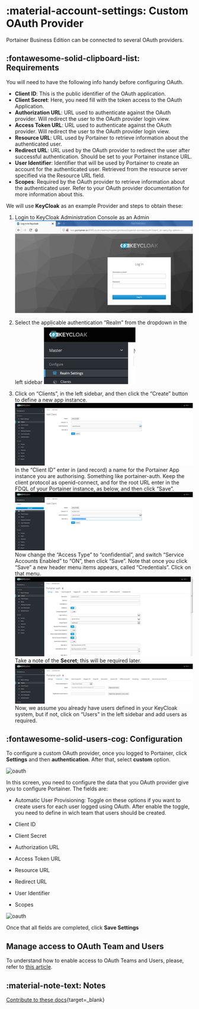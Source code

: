 # :material-account-settings: Custom OAuth Provider

Portainer Business Edition can be connected to several OAuth providers.


## :fontawesome-solid-clipboard-list: Requirements
You will need to have the following info handy before configuring OAuth.

* <b>Client ID</b>: This is the public identifier of the OAuth application.
* <b>Client Secret</b>: Here, you need fill with the token access to the OAuth Application.
* <b>Authorization URL</b>: URL used to authenticate against the OAuth provider. Will redirect the user to the OAuth provider login view.
* <b>Access Token URL</b>: URL used to authenticate against the OAuth provider. Will redirect the user to the OAuth provider login view.
* <b>Resource URL</b>: URL used by Portainer to retrieve information about the authenticated user.
* <b>Redirect URL</b>: URL used by the OAuth provider to redirect the user after successful authentication. Should be set to your Portainer instance URL.
* <b>User Identifier</b>: Identifier that will be used by Portainer to create an account for the authenticated user. Retrieved from the resource server specified via the Resource URL field.
* <b>Scopes</b>: Required by the OAuth provider to retrieve information about the authenticated user. Refer to your OAuth provider documentation for more information about this.

We will use <b>KeyCloak</b> as an example Provider and steps to obtain these:

1. Login to KeyCloak Administration Console as an Admin
    ![KeyCloak](assets/oauthkeycl1.png)

2. Select the applicable authentication “Realm” from the dropdown in the left sidebar
    ![KeyCloak](assets/oauthkeycl2.png)


3. Click on “Clients”, in the left sidebar, and then click the “Create” button to define a new app instance.
    ![KeyCloak](assets/oauthkeycl3.png)
In the “Client ID” enter in (and record) a name for the Portainer App instance you are authorising. Something like portainer-auth. Keep the client protocol as openid-connect, and for the root URL enter in the FDQL of your Portainer instance, as below, and then click “Save”.
    ![KeyCloak](assets/oauthkeycl4.png)
Now change the “Access Type” to “confidential”, and switch “Service Accounts Enabled” to “ON”, then click “Save”. Note that once you click “Save” a new header menu items appears, called “Credentials”. Click on that menu.
    ![KeyCloak](assets/oauthkeycl5.png)
Take a note of the <b>Secret</b>; this will be required later.
    ![KeyCloak](assets/oauthkeycl6.png)
Now, we assume you already have users defined in your KeyCloak system, but if not, click on “Users” in the left sidebar and add users as required.


## :fontawesome-solid-users-cog: Configuration

To configure a custom OAuth provider, once you logged to Portainer, click <b>Settings</b> and then <b>authentication</b>. After that, select <b>custom</b> option.

![oauth](assets/custom.png)

In this screen, you need to configure the data that you OAuth provider give you to configure Portainer. The fields are:

* Automatic User Provisioning: Toggle on these options if you want to create users for each user logged using OAuth. After enable the toggle, you need to define in wich team that users should be created. 



* Client ID
* Client Secret
* Authorization URL
* Access Token URL
* Resource URL
* Redirect URL
* User Identifier
* Scopes

![oauth](assets/custom2.png)

Once that all fields are completed, click <b>Save Settings</b>

## Manage access to OAuth Team and Users

To understand how to enable access to OAuth Teams and Users, please, refer to [this article](/v2.0-be/endpoints/access).

## :material-note-text: Notes

[Contribute to these docs](https://github.com/portainer/portainer-docs/blob/master/contributing.md){target=_blank}
